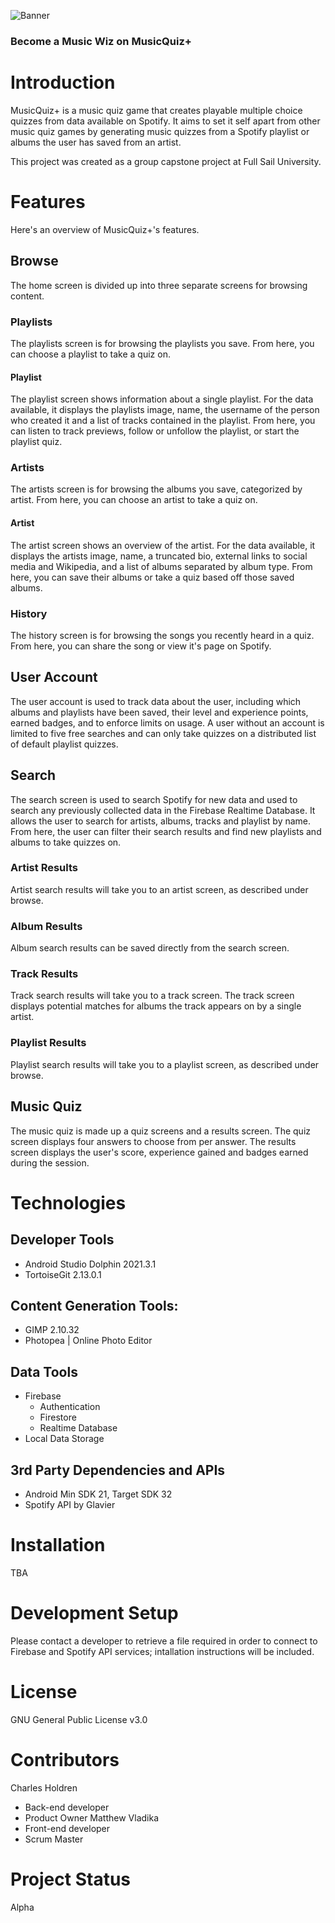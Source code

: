  ![Banner](https://i.imgur.com/5D06W87.jpg)
### Become a Music Wiz on MusicQuiz+

# Introduction
MusicQuiz+ is a music quiz game that creates playable multiple choice quizzes from data available on Spotify. It aims to set it self apart from other music quiz games by generating music quizzes from a Spotify playlist or albums the user has saved from an artist.

This project was created as a group capstone project at Full Sail University.

# Features
Here's an overview of MusicQuiz+'s features.
## Browse
The home screen is divided up into three separate screens for browsing content.
### Playlists
The playlists screen is for browsing the playlists you save. From here, you can choose a playlist to take a quiz on.
#### Playlist
The playlist screen shows information about a single playlist. For the data available, it displays the playlists image, name, the username of the person who created it and a list of tracks contained in the playlist. From here, you can listen to track previews, follow or unfollow the playlist, or start the playlist quiz.
### Artists
The artists screen is for browsing the albums you save, categorized by artist. From here, you can choose an artist to take a quiz on.
#### Artist
The artist screen shows an overview of the artist. For the data available, it displays the artists image, name, a truncated bio, external links to social media and Wikipedia, and a list of albums separated by album type. From here, you can save their albums or take a quiz based off those saved albums.
### History
The history screen is for browsing the songs you recently heard in a quiz. From here, you can share the song or view it's page on Spotify.

## User Account
The user account is used to track data about the user, including which albums and playlists have been saved, their level and experience points, earned badges, and to enforce limits on usage. A user without an account is limited to five free searches and can only take quizzes on a distributed list of default playlist quizzes.

## Search
The search screen is used to search Spotify for new data and used to search any previously collected data in the Firebase Realtime Database. It allows the user to search for artists, albums, tracks and playlist by name. From here, the user can filter their search results and find new playlists and albums to take quizzes on.
### Artist Results
Artist search results will take you to an artist screen, as described under browse.
### Album Results
Album search results can be saved directly from the search screen.
### Track Results
Track search results will take you to a track screen. The track screen displays potential matches for albums the track appears on by a single artist.
### Playlist Results
Playlist search results will take you to a playlist screen, as described under browse.

## Music Quiz
The music quiz is made up a quiz screens and a results screen. The quiz screen displays four answers to choose from per answer. The results screen displays the user's score, experience gained and badges earned during the session.


# Technologies
## Developer Tools 
* Android Studio Dolphin 2021.3.1  
* TortoiseGit 2.13.0.1 

## Content Generation Tools: 
* GIMP 2.10.32
* Photopea | Online Photo Editor

## Data Tools 
* Firebase
  * Authentication
  * Firestore
  * Realtime Database
* Local Data Storage 

## 3rd Party Dependencies and APIs 
* Android Min SDK 21, Target SDK 32 
* Spotify API by Glavier 

# Installation
TBA

# Development Setup
Please contact a developer to retrieve a file required in order to connect to Firebase and Spotify API services; intallation instructions will be included.


# License
GNU General Public License v3.0

# Contributors
Charles Holdren
* Back-end developer
* Product Owner
Matthew Vladika
* Front-end developer
* Scrum Master

# Project Status
Alpha
